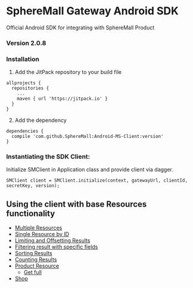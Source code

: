 # SphereMall Gateway Android SDK
Official Android SDK for integrating with SphereMall Product
### Version 2.0.8
### Installation
1. Add the JitPack repository to your build file
```
allprojects {
  repositories {
    ...
    maven { url 'https://jitpack.io' }
  }
}
```
2. Add the dependency
```
dependencies {
  compile 'com.github.SphereMall:Android-MS-Client:version'
}
```
### Instantiating the SDK Client:
Initialize SMClient in Application class and provide client via dagger.
```
SMClient client = SMClient.initialize(context, gatewayUrl, clientId, secretKey, version);
```
## Using the client with base Resources functionality
* [Multiple Resources](https://github.com/SphereMall/Android-MS-Client/wiki/1.-Multiple-Resources)
* [Single Resource by ID](https://github.com/SphereMall/Android-MS-Client/wiki/2.-Single-Resource-by-ID)
* [Limiting and Offsetting Results](https://github.com/SphereMall/Android-MS-Client/wiki/3.-Limiting-and-Offsetting-Results)
* [Filtering result with specific fields](https://github.com/SphereMall/Android-MS-Client/wiki/4.-Filtering-result-with-specific-fields)
* [Sorting Results](https://github.com/SphereMall/Android-MS-Client/wiki/5.-Sorting-Results)
* [Counting Results](https://github.com/SphereMall/Android-MS-Client/wiki/6.-Counting-Results)
* [Product Resource](https://github.com/SphereMall/Android-MS-Client/wiki/7.-Product-Resource)
  * [Get full](https://github.com/SphereMall/Android-MS-Client/wiki/7.1.-Get-full)
* [Shop](https://github.com/SphereMall/Android-MS-Client/wiki/8.-Shop-service)
